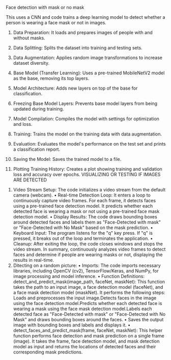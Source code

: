 <h> Face detection with mask or no mask </h><br>

This uses a CNN and code trains a deep learning model to detect whether a person is wearing a face mask or not in images. 

1. Data Preparation: It loads and prepares images of people with and without masks.

2. Data Splitting: Splits the dataset into training and testing sets.

3. Data Augmentation: Applies random image transformations to increase dataset diversity.

4. Base Model (Transfer Learning): Uses a pre-trained MobileNetV2 model as the base, removing its top layers.

5. Model Architecture: Adds new layers on top of the base for classification.

6. Freezing Base Model Layers: Prevents base model layers from being updated during training.

7. Model Compilation: Compiles the model with settings for optimization and loss.

8. Training: Trains the model on the training data with data augmentation.

9. Evaluation: Evaluates the model's performance on the test set and prints a classification report.

10. Saving the Model: Saves the trained model to a file.

11. Plotting Training History: Creates a plot showing training and validation loss and accuracy over epochs.
VISUALIZING OR TESTING IF IMAGES ARE DETECTED
1)	Video Stream Setup: 
The code initializes a video stream from the default camera (webcam).
•	Real-time Detection Loop:
It enters a loop to continuously capture video frames.
For each frame, it detects faces using a pre-trained face detection model.
It predicts whether each detected face is wearing a mask or not using a pre-trained face mask detection model.
•	Display Results: The code draws bounding boxes around detected faces and labels them as "Face-Detected with mask" or "Face-Detected with No Mask" based on the mask prediction.
•	Keyboard Input: The program listens for the "q" key press. If "q" is pressed, it breaks out of the loop and terminates the application.
•	Cleanup: After exiting the loop, the code closes windows and stops the video stream.
In summary, continuously analyzes video frames to detect faces and determine if people are wearing masks or not, displaying the results in real-time.
2)	Ditecting on a random picture:
•	Imports: The code imports necessary libraries, including OpenCV (cv2), TensorFlow/Keras, and NumPy, for image processing and model inference.
•	Function Definitions:
detect_and_predict_mask(image_path, faceNet, maskNet): This function takes the path to an input image, a face detection model (faceNet), and a face mask detection model (maskNet). It performs the following steps: Loads and preprocesses the input image.Detects faces in the image using the face detection model.Predicts whether each detected face is wearing a mask using the face mask detection model.Labels each detected face as "Face-Detected with mask" or "Face-Detected with No Mask" and draws bounding boxes around the faces.
•	Saves the output image with bounding boxes and labels and displays it.
•	detect_faces_and_predict_mask(frame, faceNet, maskNet): This helper function performs face detection and mask prediction on a single frame (image). It takes the frame, face detection model, and mask detection model as input and returns the locations of detected faces and their corresponding mask predictions.
